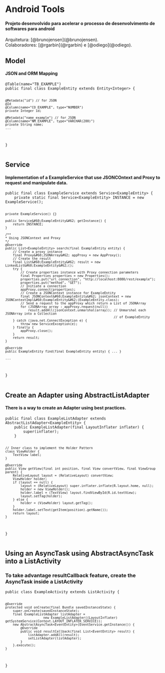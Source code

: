 Android Tools
=======================
<h4>Projeto desenvolvido para acelerar o processo de desenvolvimento de softwares para android</h4>
Arquitetura: [@brunojensen](@brunojensen).<br />
Colaboradores: [@rgarbin](@rgarbin) e [@odiego](@odiego).

<h2>Model</h2>
<h4>JSON and ORM Mapping</h4>
<pre>
<code>@Table(name="TB_EXAMPLE")
public final class ExampleEntity extends Entity&#60;Integer&#62; {

    @Metadata("id") // for JSON
    @Id
    @Column(name="CO_EXAMPLE", type="NUMBER")
    private Integer id;

    @Metadata("name_example") // for JSON
    @Column(name="NM_EXAMPLE", type="VARCHAR(200)")
    private String name;
    ...
}</code>
</pre>

<h2>Service</h2>
<h4>Implementation of a ExampleService that use JSONCOntext and Proxy to request and manipulate data.</h4>
<pre>
<code>public final class ExampleService extends Service&#60;ExampleEntity&#62; {
    private static final Service&#60;ExampleEntity&#62; INSTANCE = new ExampleService();
    
    private ExampleService() {}
    
    public Service&#60;ExampleEntity&#62; getInstance() {
        return INSTANCE;
    }
    
    /**
    * Using JSONContext and Proxy
    */
    @Override
    public List<ExampleEntity> search(final ExampleEntity entity) {
        // Create a proxy instance
        final Proxy&#60;JSONArray&#62; appProxy = new AppProxy();
        // Create the result
        final List&#60;ExampleEntity&#62; result = new LinkedList&#60;ExampleEntity&#62;();
        try {
            // Create properties instance with Proxy connection parameters
            final Properties properties = new Properties();
            properties.put("url_connection", "http://localhost:8080/rest/example");
            properties.put("method", "GET");
            // Initiate a connection
            appProxy.connect(properties);
            // Create a JSONContext instance for ExampleEntity
            final JSONContext&#60;ExampleEntity&#62; jsonContext = new JSONContextImpl&#60;ExampleEntity&#62;(ExampleEntity.class);
            // Send a request to the appProxy which return a List of JSONArray
            for (JSONArray array : appProxy.request(null))
                result.addAll(jsonContext.unmarshal(array)); // Unmarshal each JSONArray into a Collection 
                                                             // of ExampleEntity
        } catch (java.net.ConnectException e) {
            throw new ServiceException(e);
        } finally {
            appProxy.close();
        }
        return result;    
    }
    
    @Override
    public ExampleEntity find(final ExampleEntity entity) { ... }
    
    ...
}</code>
</pre>

<h2>Create an Adapter using AbstractListAdapter</h2>
<h4>There is a way to create an Adapter using best practices.</h4>
<pre>
<code>public final class ExampleListAdapter extends AbstractListAdapter&#60;ExampleEntity&#62; {
    public ExampleListAdapter(final LayoutInflater inflater) {
        super(inflater);
    }

    // Inner class to implement the Holder Pattern
    class ViewHolder {
        TextView label;
    }
    
    @Override
    public View getView(final int position, final View convertView, final ViewGroup parent) {
        RelativeLayout layout = (RelativeLayout) convertView;
        ViewHolder holder;
        if (layout == null) {
            layout = (RelativeLayout) super.inflater.inflate(R.layout.home, null);
            holder = new ViewHolder();
            holder.label = (TextView) layout.findViewById(R.id.textView);
            layout.setTag(holder);
        } else {
            holder = (ViewHolder) layout.getTag();
        }
        holder.label.setText(getItem(position).getName());
        return layout;
    }
}</code>
</pre>

<h2>Using an AsyncTask using AbstractAsyncTask into a ListActivity</h2>
<h3>To take advantage resultCallback feature, create the AsyncTask inside a ListActivity</h3>
<pre>
<code>public class ExampleActivity extends ListActivity {

    @Override
    protected void onCreate(final Bundle savedInstanceState) {
        super.onCreate(savedInstanceState);
        final ExampleListAdapter listAdapter = 
                        new ExampleListAdapter((LayoutInflater) getSystemService(Context.LAYOUT_INFLATER_SERVICE));
        new AbstractAsyncTask<EventEntity>(EventService.getInstance()) {
            @Override
            public void resultCallback(final List<EventEntity> result) {
                listAdapter.addAll(result);
                setListAdapter(listAdapter);
            }
        }.execute();
    }
}</code>
</pre>



